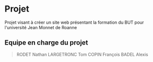 # Projet
Projet visant à créer un site web présentant la formation du BUT pour l'université Jean Monnet de Roanne

## Equipe en charge du projet
> RODET Nathan
> LARGETRONC Tom
> COPIN François
> BADEL Alexis